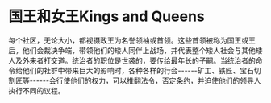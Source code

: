 # 国王和女王Kings and Queens

每个社区，无论大小，都视摄政王为名誉领袖或首领。这些首领被称为国王或王后，他们会裁决争端，带领他们的矮人同伴上战场，并代表整个矮人社会与其他矮人及外来者打交道。统治者的职位是世袭的，要传给最年长的子嗣。当统治者的命令给他们的社群中带来巨大的影响时，各种各样的行会------矿工、铁匠、宝石切割匠等------会行使他们的权力，可以推翻法令，否定条约，并迫使他们的领导人执行不同的议程。

 
